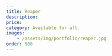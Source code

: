 ```yaml
---
title: Reaper
description:
price: 
category: Available for all.
images: 
    - /assets/img/portfolio/reaper.jpg
order: 500
---
```

